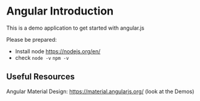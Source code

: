 # Angular Introduction

This is a demo application to get started with angular.js

Please be prepared:

- Install node https://nodejs.org/en/
- check `node -v` `npm -v`


## Useful Resources
Angular Material Design: https://material.angularjs.org/ (look at the Demos)
